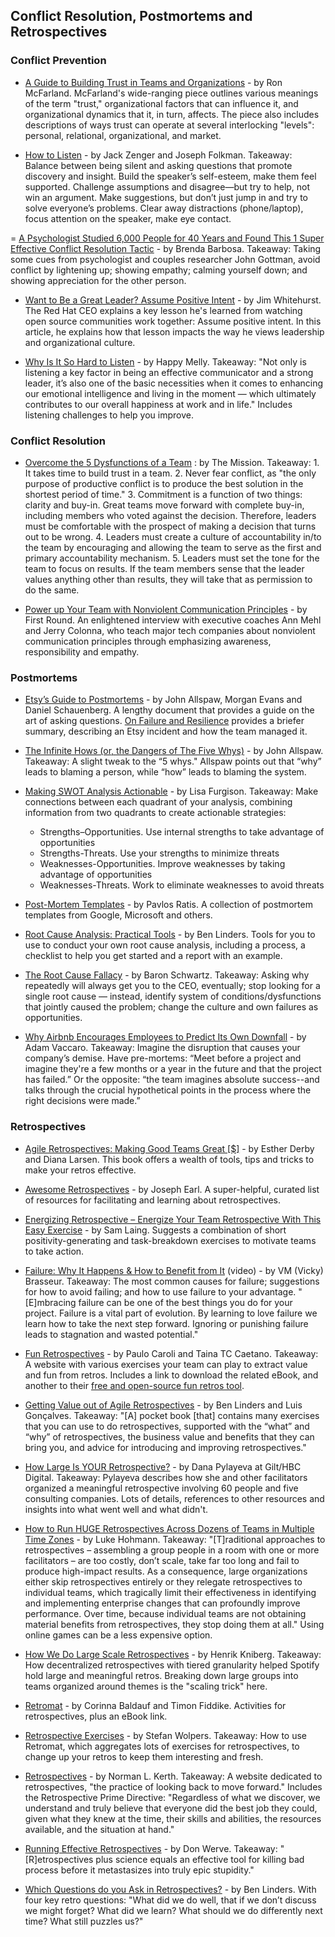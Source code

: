 ## Conflict Resolution, Postmortems and Retrospectives

### Conflict Prevention

- [A Guide to Building Trust in Teams and Organizations](https://opensource.com/open-organization/16/10/building-organizational-trust) - by Ron McFarland. McFarland's wide-ranging piece outlines various meanings of the term "trust," organizational factors that can influence it, and organizational dynamics that it, in turn, affects. The piece also includes descriptions of ways trust can operate at several interlocking "levels": personal, relational, organizational, and market.

- [How to Listen](https://hbr.org/2016/07/what-great-listeners-actually-do) - by Jack Zenger and Joseph Folkman. Takeaway: Balance between being silent and asking questions that promote discovery and insight. Build the speaker’s self-esteem, make them feel supported. Challenge assumptions and disagree—but try to help, not win an argument. Make suggestions, but don’t just jump in and try to solve everyone’s problems. Clear away distractions (phone/laptop), focus attention on the speaker, make eye contact.

= [A Psychologist Studied 6,000 People for 40 Years and Found This 1 Super Effective Conflict Resolution Tactic](https://www.inc.com/brenda-barbosa/a-psychologist-studied-relationship-dynamics-in-60.html) - by Brenda Barbosa. Takeaway: Taking some cues from psychologist and couples researcher John Gottman, avoid conflict by lightening up; showing empathy; calming yourself down; and showing appreciation for the other person.

- [Want to Be a Great Leader? Assume Positive Intent](https://opensource.com/open-organization/17/2/assuming-positive-intent) - by Jim Whitehurst. The Red Hat CEO explains a key lesson he's learned from watching open source communities work together: Assume positive intent. In this article, he explains how that lesson impacts the way he views leadership and organizational culture.

- [Why Is It So Hard to Listen](https://www.happymelly.com/power-of-listening/) - by Happy Melly. Takeaway: "Not only is listening a key factor in being an effective communicator and a strong leader, it’s also one of the basic necessities when it comes to enhancing our emotional intelligence and living in the moment — which ultimately contributes to our overall happiness at work and in life." Includes listening challenges to help you improve.

### Conflict Resolution

- [Overcome the 5 Dysfunctions of a Team](https://medium.com/the-mission/part-2-overcome-the-5-dysfunctions-of-a-team-ef922309f8b5) : by The Mission. Takeaway: 1. It takes time to build trust in a team. 2. Never fear conflict, as "the only purpose of productive conflict is to produce the best solution in the shortest period of time." 3. Commitment is a function of two things: clarity and buy-in. Great teams move forward with complete buy-in, including members who voted against the decision. Therefore, leaders must be comfortable with the prospect of making a decision that turns out to be wrong. 4. Leaders must create a culture of accountability in/to the team by encouraging and allowing the team to serve as the first and primary accountability mechanism. 5. Leaders must set the tone for the team to focus on results. If the team members sense that the leader values anything other than results, they will take that as permission to do the same.

- [Power up Your Team with Nonviolent Communication Principles](http://firstround.com/review/power-up-your-team-with-nonviolent-communication-principles/) - by First Round. An enlightened interview with executive coaches Ann Mehl and Jerry Colonna, who teach major tech companies about nonviolent communication principles through emphasizing awareness, responsibility and empathy.

### Postmortems

- [Etsy’s Guide to Postmortems](https://extfiles.etsy.com/DebriefingFacilitationGuide.pdf) - by John Allspaw, Morgan Evans and Daniel Schauenberg. A lengthy document that provides a guide on the art of asking questions. [On Failure and Resilience](https://beero.ps/2017/06/17/on-failure-and-resilience/) provides a briefer summary, describing an Etsy incident and how the team managed it.
 
- [The Infinite Hows (or, the Dangers of The Five Whys)](https://www.kitchensoap.com/2014/11/14/the-infinite-hows-or-the-dangers-of-the-five-whys/) - by John Allspaw. Takeaway: A slight tweak to the “5 whys." Allspaw points out that “why” leads to blaming a person, while “how” leads to blaming the system.

- [Making SWOT Analysis Actionable](http://articles.bplans.com/swot-analysis-challenge-day-5-turning-swot-analysis-actionable-strategies/) - by Lisa Furgison. Takeaway: Make connections between each quadrant of your analysis, combining information from two quadrants to create actionable strategies:
    - Strengths–Opportunities. Use internal strengths to take advantage of opportunities
    - Strengths-Threats. Use your strengths to minimize threats
    - Weaknesses-Opportunities. Improve weaknesses by taking advantage of opportunities
    - Weaknesses-Threats. Work to eliminate weaknesses to avoid threats
    
- [Post-Mortem Templates](https://github.com/dastergon/postmortem-templates) - by Pavlos Ratis. A collection of postmortem templates from Google, Microsoft and others.

- [Root Cause Analysis: Practical Tools](https://www.benlinders.com/2011/root-cause-analysis-practical-tools/) - by Ben Linders. Tools for you to use to conduct your own root cause analysis, including a process, a checklist to help you get started and a report with an example.

- [The Root Cause Fallacy](https://www.xaprb.com/blog/2014/07/21/root-cause-fallacy/) - by Baron Schwartz. Takeaway: Asking why repeatedly will always get you to the CEO, eventually; stop looking for a single root cause — instead, identify system of conditions/dysfunctions that jointly caused the problem; change the culture and own failures as opportunities.

- [Why Airbnb Encourages Employees to Predict Its Own Downfall](http://www.inc.com/adam-vaccaro/airbnb-demise.html) - by Adam Vaccaro. Takeaway: Imagine the disruption that causes your company’s demise. Have pre-mortems: “Meet before a project and imagine they're a few months or a year in the future and that the project has failed.” Or the opposite: “the team imagines absolute success--and talks through the crucial hypothetical points in the process where the right decisions were made.”

### Retrospectives

- [Agile Retrospectives: Making Good Teams Great [$]](https://www.amazon.com/Agile-Retrospectives-Making-Teams-Great/dp/0977616649) - by Esther Derby and Diana Larsen. This book offers a wealth of tools, tips and tricks to make your retros effective.

- [Awesome Retrospectives](https://github.com/josephearl/awesome-retrospectives) - by Joseph Earl. A super-helpful, curated list of resources for facilitating and learning about retrospectives.

- [Energizing Retrospective – Energize Your Team Retrospective With This Easy Exercise](https://luis-goncalves.com/energize-your-team-retrospective/) - by Sam Laing. Suggests a combination of short positivity-generating and task-breakdown exercises to motivate teams to take action.

- [Failure: Why It Happens & How to Benefit from It](https://archive.org/details/pdxdevops2017-failure) (video) - by VM (Vicky) Brasseur. Takeaway: The most common causes for failure; suggestions for how to avoid failing; and how to use failure to your advantage. "[E]mbracing failure can be one of the best things you do for your project. Failure is a vital part of evolution. By learning to love failure we learn how to take the next step forward. Ignoring or punishing failure leads to stagnation and wasted potential."

- [Fun Retrospectives](http://www.funretrospectives.com/) - by Paulo Caroli and Taina TC Caetano. Takeaway: A website with various exercises your team can play to extract value and fun from retros. Includes a link to download the related eBook, and another to their [free and open-source fun retros tool](https://funretro.github.io/distributed/).

- [Getting Value out of Agile Retrospectives](https://www.infoq.com/minibooks/agile-retrospectives-value#minibookDownload) - by Ben Linders and Luis Gonçalves. Takeaway: "[A] pocket book [that] contains many exercises that you can use to do retrospectives, supported with the “what” and “why” of retrospectives, the business value and benefits that they can bring you, and advice for introducing and improving retrospectives."

- [How Large Is YOUR Retrospective?](http://tech.gilt.com/agile/2017/07/27/large-scale-retro) - by Dana Pylayeva at Gilt/HBC Digital. Takeaway: Pylayeva describes how she and other facilitators organized a meaningful retrospective involving 60 people and five consulting companies. Lots of details, references to other resources and insights into what went well and what didn't.

- [How to Run HUGE Retrospectives Across Dozens of Teams in Multiple Time Zones](http://www.innovationgames.com/2014/06/how-to-run-huge-retrospectives/) - by Luke Hohmann. Takeaway: "[T]raditional approaches to retrospectives – assembling a group people in a room with one or more facilitators – are too costly, don’t scale, take far too long and fail to produce high-impact results. As a consequence, large organizations either skip retrospectives entirely or they relegate retrospectives to individual teams, which tragically limit their effectiveness in identifying and implementing enterprise changes that can profoundly improve performance. Over time, because individual teams are not obtaining material benefits from retrospectives, they stop doing them at all." Using online games can be a less expensive option.

- [How We Do Large Scale Retrospectives](https://labs.spotify.com/2015/11/05/large-scale-retros/) - by Henrik Kniberg. Takeaway: How decentralized retrospectives with tiered granularity helped Spotify hold large and meaningful retros. Breaking down large groups into teams organized around themes is the "scaling trick" here.

- [Retromat](https://plans-for-retrospectives.com/en/?id=31-127-66-29-102) - by Corinna Baldauf and Timon Fiddike. Activities for retrospectives, plus an eBook link.

- [Retrospective Exercises](https://age-of-product.com/retrospective-exercises/) - by Stefan Wolpers. Takeaway: How to use Retromat, which aggregates lots of exercises for retrospectives, to change up your retros to keep them interesting and fresh.

- [Retrospectives](http://www.retrospectives.com/) - by Norman L. Kerth. Takeaway: A website dedicated to retrospectives, "the practice of looking back to move forward." Includes the Retrospective Prime Directive: "Regardless of what we discover, we understand and truly believe that everyone did the best job they could, given what they knew at the time, their skills and abilities, the resources available, and the situation at hand."

- [Running Effective Retrospectives](http://werve.net/articles/running-effective-retrospectives/) - by Don Werve. Takeaway: "[R]etrospectives plus science equals an effective tool for killing bad process before it metastasizes into truly epic stupidity."

- [Which Questions do you Ask in Retrospectives?](https://www.benlinders.com/2013/which-questions-do-you-ask-in-retrospectives/) - by Ben Linders. With four key retro questions: "What did we do well, that if we don’t discuss we might forget? What did we learn? What should we do differently next time? What still puzzles us?"
